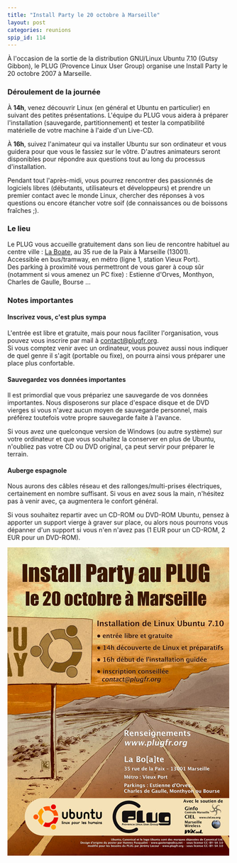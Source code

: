 ```yaml
---
title: "Install Party le 20 octobre à Marseille"
layout: post
categories: reunions
spip_id: 114
---
```

À l'occasion de la sortie de la distribution GNU/Linux Ubuntu 7.10 (Gutsy Gibbon), le PLUG (Provence Linux User Group) organise une Install Party le 20 octobre 2007 à Marseille.


### Déroulement de la journée ###

À **14h**, venez découvrir Linux (en général et Ubuntu en particulier) en suivant des petites présentations. L'équipe du PLUG vous aidera à préparer l'installation (sauvegarde, partitionnement) et tester la compatibilité matérielle de votre machine à l'aide d'un Live-CD.

À **16h**, suivez l'animateur qui va installer Ubuntu sur son ordinateur et vous guidera pour que vous le fassiez sur le vôtre. D'autres animateurs seront disponibles pour répondre aux questions tout au long du processus d'installation.

Pendant tout l'après-midi, vous pourrez rencontrer des passionnés de logiciels libres (débutants, utilisateurs et développeurs) et prendre un premier contact avec le monde Linux, chercher des réponses à vos questions ou encore étancher votre soif (de connaissances ou de boissons fraîches ;).

### Le lieu ###

Le PLUG vous accueille gratuitement dans son lieu de rencontre habituel au centre ville : [La Boate](http://laboate.com), au 35 rue de la Paix à Marseille (13001).  
Accessible en bus/tramway, en métro (ligne 1, station Vieux Port).  
Des parking à proximité vous permettront de vous garer à coup sûr (notamment si vous amenez un PC fixe) : Estienne d'Orves, Monthyon, Charles de Gaulle, Bourse …

### Notes importantes ###

#### Inscrivez vous, c'est plus sympa ####

L'entrée est libre et gratuite, mais pour nous faciliter l'organisation, vous pouvez vous inscrire par mail à [contact@plugfr.org](contact@plugfr.org).  
Si vous comptez venir avec un ordinateur, vous pouvez aussi nous indiquer de quel genre il s'agit (portable ou fixe), on pourra ainsi vous préparer une place plus confortable.

#### Sauvegardez vos données importantes ####

Il est primordial que vous prépariez une sauvegarde de vos données importantes.
Nous disposerons sur place d'espace disque et de DVD vierges si vous n'avez aucun moyen de sauvegarde personnel, mais préférez toutefois votre propre sauvegarde faite à l'avance.

Si vous avez une quelconque version de Windows (ou autre système) sur votre ordinateur et que vous souhaitez la conserver en plus de Ubuntu, n'oubliez pas votre CD ou DVD original, ça peut servir pour préparer le terrain.

#### Auberge espagnole ####

Nous aurons des câbles réseau et des rallonges/multi-prises électriques, certainement en nombre suffisant. Si vous en avez sous la main, n'hésitez pas à venir avec, ça augmentera le confort général.

Si vous souhaitez repartir avec un CD-ROM ou DVD-ROM Ubuntu, pensez à apporter un support vierge à graver sur place, ou alors nous pourrons vous dépanner d'un support si vous n'en n'avez pas (1 EUR pour un CD-ROM, 2 EUR pour un DVD-ROM).

![Install Party Ubuntu 7.10](/pub/InstallParty_500.jpg)